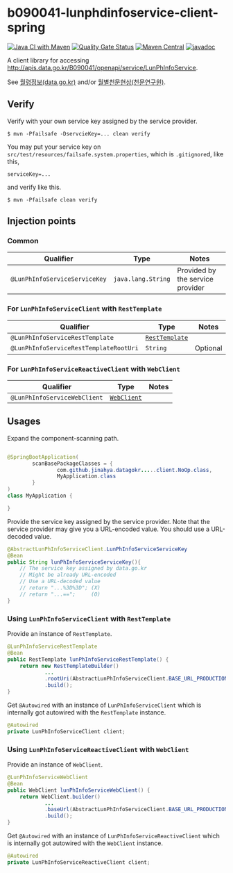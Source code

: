 # b090041-lunphdinfoservice-client-spring

[![Java CI with Maven](https://github.com/jinahya/datagokr-api-b090041-lunphinfoservice-client-spring/workflows/Java%20CI%20with%20Maven/badge.svg)](https://github.com/jinahya/datagokr-api-b090041-lunphinfoservice-client-spring/actions)
[![Quality Gate Status](https://sonarcloud.io/api/project_badges/measure?project=jinahya_datagokr-api-b090041-lunphinfoservice-client-spring&metric=alert_status)](https://sonarcloud.io/dashboard?id=jinahya_datagokr-api-b090041-lunphinfoservice-client-spring)
[![Maven Central](https://img.shields.io/maven-central/v/com.github.jinahya/datagokr-api-b090041-lunphinfoservice-client-spring)](https://search.maven.org/search?q=a:datagokr-api-b090041-lunphinfoservice-client-spring)
[![javadoc](https://javadoc.io/badge2/com.github.jinahya/datagokr-api-b090041-lunphinfoservice-client-spring/javadoc.svg)](https://javadoc.io/doc/com.github.jinahya/datagokr-api-b090041-lunphinfoservice-client-spring)

A client library for accessing http://apis.data.go.kr/B090041/openapi/service/LunPhInfoService.

See [월령정보(data.go.kr)](https://www.data.go.kr/tcs/dss/selectApiDataDetailView.do?publicDataPk=15012689) and/or [월별천문현상(천문연구원)](http://astro.kasi.re.kr/life/pageView/7).

## Verify

Verify with your own service key assigned by the service provider.

```shell
$ mvn -Pfailsafe -DservcieKey=... clean verify
```

You may put your service key on `src/test/resources/failsafe.system.properties`, which is `.gitignore`d, like this,
```
serviceKey=...
```
and verify like this.
```shell
$ mvn -Pfailsafe clean verify
```

## Injection points

### Common

|Qualifier|Type|Notes|
|---------|----|-----------|
|`@LunPhInfoServiceServiceKey`|`java.lang.String`|Provided by the service provider|

### For `LunPhInfoServiceClient` with `RestTemplate`

|Qualifier|Type|Notes|
|---------|----|-----|
|`@LunPhInfoServiceRestTemplate`|[`RestTemplate`][RestTemplate]||
|`@LunPhInfoServiceRestTemplateRootUri`|`String`|Optional|

### For `LunPhInfoServiceReactiveClient` with `WebClient`

|Qualifier|Type|Notes|
|---------|----|-----|
|`@LunPhInfoServiceWebClient`|[`WebClient`][WebClient]||

## Usages

Expand the component-scanning path.

```java

@SpringBootApplication(
        scanBasePackageClasses = {
                com.github.jinahya.datagokr.....client.NoOp.class,
                MyApplication.class
        }
)
class MyApplication {

}
```

Provide the service key assigned by the service provider. Note that the service provider may give you a URL-encoded value. You should use a URL-decoded value.

```java
@AbstractLunPhInfoServiceClient.LunPhInfoServiceServiceKey
@Bean
public String lunPhInfoServiceServiceKey(){
    // The service key assigned by data.go.kr
    // Might be already URL-encoded
    // Use a URL-decoded value    
    // return "...%3D%3D"; (X)
    // return "...==";     (O)
}
```

### Using `LunPhInfoServiceClient` with `RestTemplate`

Provide an instance of `RestTemplate`.

```java
@LunPhInfoServiceRestTemplate
@Bean
public RestTemplate lunPhInfoServiceRestTemplate() {
    return new RestTemplateBuilder()
            ...
            .rootUri(AbstractLunPhInfoServiceClient.BASE_URL_PRODUCTION)
            .build();
}
```

Get `@Autowired` with an instance of `LunPhInfoServiceClient` which is internally got autowired with the `RestTemplate` instance.

```java
@Autowired
private LunPhInfoServiceClient client;
```

### Using `LunPhInfoServiceReactiveClient` with `WebClient`

Provide an instance of `WebClient`.

```java
@LunPhInfoServiceWebClient
@Bean
public WebClient lunPhInfoServiceWebClient() {
    return WebClient.builder()
            ...
            .baseUrl(AbstractLunPhInfoServiceClient.BASE_URL_PRODUCTION)
            .build();
}
```

Get `@Autowired` with an instance of `LunPhInfoServiceReactiveClient` which is internally got autowired with the `WebClient` instance.

```java
@Autowired
private LunPhInfoServiceReactiveClient client;
```

[RestTemplate]: https://docs.spring.io/spring-framework/docs/current/javadoc-api/org/springframework/web/client/RestTemplate.html
[WebClient]: https://docs.spring.io/spring-framework/docs/current/javadoc-api/org/springframework/web/reactive/function/client/WebClient.html
